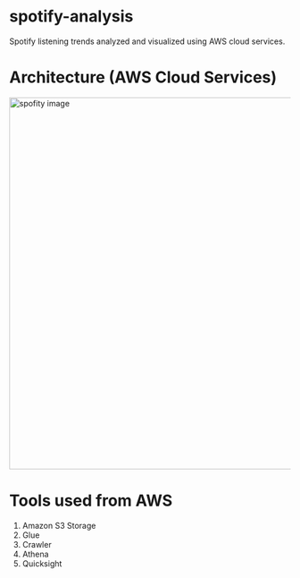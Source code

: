 # spotify-analysis
Spotify listening trends analyzed and visualized using AWS cloud services.


# Architecture (AWS Cloud Services)

<img width="1200" height="665" alt="spofity image" src="https://github.com/user-attachments/assets/e4c70b03-8834-415b-9e2e-af2b95cdc657" />

# Tools used from AWS

1. Amazon S3 Storage
2. Glue
3. Crawler
4. Athena
5. Quicksight
